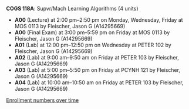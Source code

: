 **COGS 118A**: Supvr/Mach Learning Algorithms (4 units)

- **A00** (Lecture) at 2:00 pm–2:50 pm on Monday, Wednesday, Friday at MOS 0113 by Fleischer, Jason G (A14295669)
- **A00** (Final Exam) at 3:00 pm–5:59 pm on Friday at MOS 0113 by Fleischer, Jason G (A14295669)
- **A01** (Lab) at 12:00 pm–12:50 pm on Wednesday at PETER 102 by Fleischer, Jason G (A14295669)
- **A02** (Lab) at 9:00 am–9:50 am on Friday at PETER 103 by Fleischer, Jason G (A14295669)
- **A03** (Lab) at 5:00 pm–5:50 pm on Friday at PCYNH 121 by Fleischer, Jason G (A14295669)
- **A04** (Lab) at 10:00 am–10:50 am on Friday at PETER 103 by Fleischer, Jason G (A14295669)

[Enrollment numbers over time](./COGS118A.tsv)
